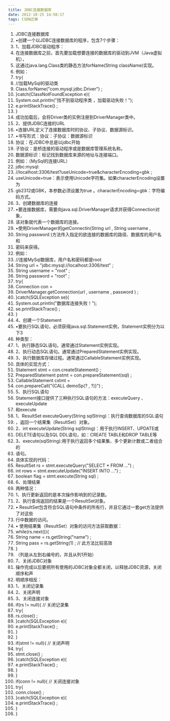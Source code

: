 ```yaml
---
title: JDBC连接数据库
date: 2012-10-25 14:58:17
tags: CSDN迁移
---
```

   1. JDBC连接数据库 
  2. •创建一个以JDBC连接数据库的程序，包含7个步骤： 
  3. 1、加载JDBC驱动程序： 
  4. 在连接数据库之前，首先要加载想要连接的数据库的驱动到JVM（Java虚拟机）， 
  5. 这通过java.lang.Class类的静态方法forName(String className)实现。 
  6. 例如： 
  7. try{ 
  8. //加载MySql的驱动类  
  9. Class.forName("com.mysql.jdbc.Driver") ; 
  10. }catch(ClassNotFoundException e){ 
  11. System.out.println("找不到驱动程序类 ，加载驱动失败！"); 
  12. e.printStackTrace() ; 
  13. } 
  14. 成功加载后，会将Driver类的实例注册到DriverManager类中。 
  15. 2、提供JDBC连接的URL 
  16. •连接URL定义了连接数据库时的协议、子协议、数据源标识。 
  17. •书写形式：协议：子协议：数据源标识 
  18. 协议：在JDBC中总是以jdbc开始 
  19. 子协议：是桥连接的驱动程序或是数据库管理系统名称。 
  20. 数据源标识：标记找到数据库来源的地址与连接端口。 
  21. 例如：（MySql的连接URL） 
  22. jdbc:mysql: 
  23. //localhost:3306/test?useUnicode=true&characterEncoding=gbk ;  
  24. useUnicode=true：表示使用Unicode字符集。如果characterEncoding设置为 
  25. gb2312或GBK，本参数必须设置为true 。characterEncoding=gbk：字符编码方式。 
  26. 3、创建数据库的连接 
  27. •要连接数据库，需要向java.sql.DriverManager请求并获得Connection对象， 
  28. 该对象就代表一个数据库的连接。 
  29. •使用DriverManager的getConnectin(String url , String username , 
  30. String password )方法传入指定的欲连接的数据库的路径、数据库的用户名和 
  31. 密码来获得。 
  32. 例如： 
  33. //连接MySql数据库，用户名和密码都是root  
  34. String url = "jdbc:mysql://localhost:3306/test" ; 
  35. String username = "root" ; 
  36. String password = "root" ; 
  37. try{ 
  38. Connection con = 
  39. DriverManager.getConnection(url , username , password ) ; 
  40. }catch(SQLException se){ 
  41. System.out.println("数据库连接失败！"); 
  42. se.printStackTrace() ; 
  43. } 
  44. 4、创建一个Statement 
  45. •要执行SQL语句，必须获得java.sql.Statement实例，Statement实例分为以下3 
  46. 种类型： 
  47. 1、执行静态SQL语句。通常通过Statement实例实现。 
  48. 2、执行动态SQL语句。通常通过PreparedStatement实例实现。 
  49. 3、执行数据库存储过程。通常通过CallableStatement实例实现。 
  50. 具体的实现方式： 
  51. Statement stmt = con.createStatement() ; 
  52. PreparedStatement pstmt = con.prepareStatement(sql) ; 
  53. CallableStatement cstmt = 
  54. con.prepareCall("{CALL demoSp(? , ?)}") ; 
  55. 5、执行SQL语句 
  56. Statement接口提供了三种执行SQL语句的方法：executeQuery 、executeUpdate 
  57. 和execute 
  58. 1、ResultSet executeQuery(String sqlString)：执行查询数据库的SQL语句 
  59. ，返回一个结果集（ResultSet）对象。 
  60. 2、int executeUpdate(String sqlString)：用于执行INSERT、UPDATE或 
  61. DELETE语句以及SQL DDL语句，如：CREATE TABLE和DROP TABLE等 
  62. 3、execute(sqlString):用于执行返回多个结果集、多个更新计数或二者组合的 
  63. 语句。 
  64. 具体实现的代码： 
  65. ResultSet rs = stmt.executeQuery("SELECT * FROM ...") ; 
  66. int rows = stmt.executeUpdate("INSERT INTO ...") ; 
  67. boolean flag = stmt.execute(String sql) ; 
  68. 6、处理结果 
  69. 两种情况： 
  70. 1、执行更新返回的是本次操作影响到的记录数。 
  71. 2、执行查询返回的结果是一个ResultSet对象。 
  72. • ResultSet包含符合SQL语句中条件的所有行，并且它通过一套get方法提供了对这些 
  73. 行中数据的访问。 
  74. • 使用结果集（ResultSet）对象的访问方法获取数据： 
  75. while(rs.next()){ 
  76. String name = rs.getString("name") ; 
  77. String pass = rs.getString(1) ; // 此方法比较高效  
  78. } 
  79. （列是从左到右编号的，并且从列1开始） 
  80. 7、关闭JDBC对象 
  81. 操作完成以后要把所有使用的JDBC对象全都关闭，以释放JDBC资源，关闭顺序和声 
  82. 明顺序相反： 
  83. 1、关闭记录集 
  84. 2、关闭声明 
  85. 3、关闭连接对象 
  86. if(rs != null){ // 关闭记录集  
  87. try{ 
  88. rs.close() ; 
  89. }catch(SQLException e){ 
  90. e.printStackTrace() ; 
  91. } 
  92. } 
  93. if(stmt != null){ // 关闭声明  
  94. try{ 
  95. stmt.close() ; 
  96. }catch(SQLException e){ 
  97. e.printStackTrace() ; 
  98. } 
  99. } 
  100. if(conn != null){ // 关闭连接对象  
  101. try{ 
  102. conn.close() ; 
  103. }catch(SQLException e){ 
  104. e.printStackTrace() ; 
  105. } 
  106. }   
       
   
 